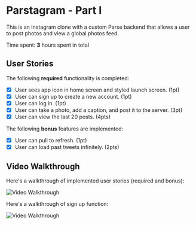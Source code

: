 # Parstagram - Part I

This is an Instagram clone with a custom Parse backend that allows a user to post photos and view a global photos feed.

Time spent: **3** hours spent in total

## User Stories

The following **required** functionality is completed:

- [x] User sees app icon in home screen and styled launch screen. (1pt)
- [x] User can sign up to create a new account. (1pt)
- [x] User can log in. (1pt)
- [x] User can take a photo, add a caption, and post it to the server. (3pt)
- [x] User can view the last 20 posts. (4pts)

The following **bonus** features are implemented:

- [x] User can pull to refresh. (1pt)
- [x] User can load past tweets infinitely. (2pts)

## Video Walkthrough

Here's a walkthrough of implemented user stories (required and bonus):

<img src='http://g.recordit.co/Qvcuwt60lM.gif' title='Video Walkthrough' width='' alt='Video Walkthrough' />

Here's a walkthrough of sign up function:

<img src='http://g.recordit.co/Mm5J44sWwr.gif' title='Video Walkthrough' width='' alt='Video Walkthrough' />
